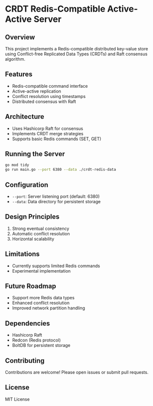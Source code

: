 # CRDT Redis-Compatible Active-Active Server

## Overview
This project implements a Redis-compatible distributed key-value store using Conflict-free Replicated Data Types (CRDTs) and Raft consensus algorithm.

## Features
- Redis-compatible command interface
- Active-active replication
- Conflict resolution using timestamps
- Distributed consensus with Raft

## Architecture
- Uses Hashicorp Raft for consensus
- Implements CRDT merge strategies
- Supports basic Redis commands (SET, GET)

## Running the Server
```bash
go mod tidy
go run main.go --port 6380 --data ./crdt-redis-data
```

## Configuration
- `--port`: Server listening port (default: 6380)
- `--data`: Data directory for persistent storage

## Design Principles
1. Strong eventual consistency
2. Automatic conflict resolution
3. Horizontal scalability

## Limitations
- Currently supports limited Redis commands
- Experimental implementation

## Future Roadmap
- Support more Redis data types
- Enhanced conflict resolution
- Improved network partition handling

## Dependencies
- Hashicorp Raft
- Redcon (Redis protocol)
- BoltDB for persistent storage

## Contributing
Contributions are welcome! Please open issues or submit pull requests.

## License
MIT License
